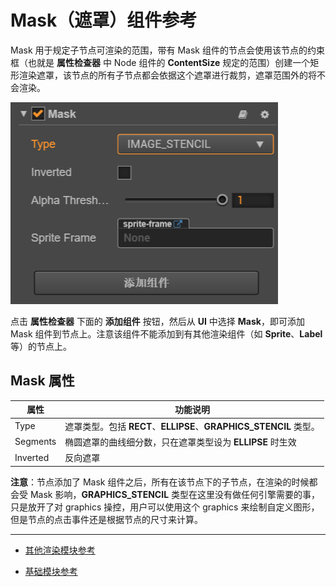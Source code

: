# Mask（遮罩）组件参考

Mask 用于规定子节点可渲染的范围，带有 Mask 组件的节点会使用该节点的约束框（也就是 **属性检查器** 中 Node 组件的 **ContentSize** 规定的范围）创建一个矩形渲染遮罩，该节点的所有子节点都会依据这个遮罩进行裁剪，遮罩范围外的将不会渲染。

![](mask/mask.png)

点击 **属性检查器** 下面的 **添加组件** 按钮，然后从 **UI** 中选择 **Mask**，即可添加 Mask 组件到节点上。注意该组件不能添加到有其他渲染组件（如 **Sprite**、**Label** 等）的节点上。

<!-- 遮罩的脚本接口请参考 [Mask API](../../../api/zh/classes/Mask.html)。 -->

## Mask 属性

| 属性  |   功能说明           |
| -------------- | ----------- |
| Type           | 遮罩类型。包括 **RECT**、**ELLIPSE**、**GRAPHICS_STENCIL** <!--、**IMAGE_STENCIL** 三种-->类型。|
| Segments      | 椭圆遮罩的曲线细分数，只在遮罩类型设为 **ELLIPSE** 时生效 |
| Inverted       | 反向遮罩

**注意**：节点添加了 Mask 组件之后，所有在该节点下的子节点，在渲染的时候都会受 Mask 影响，**GRAPHICS_STENCIL** 类型在这里没有做任何引擎需要的事，只是放开了对 graphics 操控，用户可以使用这个 graphics 来绘制自定义图形，但是节点的点击事件还是根据节点的尺寸来计算。

---

- [其他渲染模块参考](render-component.md)

- [基础模块参考](base-component.md)
